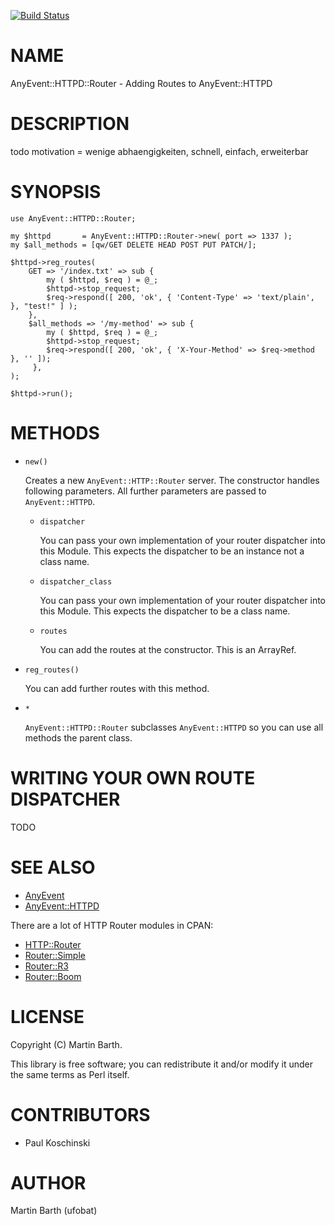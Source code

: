 [![Build Status](https://travis-ci.org/ufobat/p5-AnyEvent-HTTPD-Router.svg?branch=master)](https://travis-ci.org/ufobat/p5-AnyEvent-HTTPD-Router)
# NAME

AnyEvent::HTTPD::Router - Adding Routes to AnyEvent::HTTPD

# DESCRIPTION

todo motivation = wenige abhaengigkeiten, schnell, einfach, erweiterbar

# SYNOPSIS

    use AnyEvent::HTTPD::Router;

    my $httpd       = AnyEvent::HTTPD::Router->new( port => 1337 );
    my $all_methods = [qw/GET DELETE HEAD POST PUT PATCH/];

    $httpd->reg_routes(
        GET => '/index.txt' => sub {
            my ( $httpd, $req ) = @_;
            $httpd->stop_request;
            $req->respond([ 200, 'ok', { 'Content-Type' => 'text/plain', }, "test!" ] );
        },
        $all_methods => '/my-method' => sub {
            my ( $httpd, $req ) = @_;
            $httpd->stop_request;
            $req->respond([ 200, 'ok', { 'X-Your-Method' => $req->method }, '' ]);
         },
    );

    $httpd->run();

# METHODS

- `new()`

    Creates a new `AnyEvent::HTTP::Router` server. The constructor handles following parameters. All further parameters are passed to `AnyEvent::HTTPD`.

    - `dispatcher`

        You can pass your own implementation of your router dispatcher into this Module. This expects the dispatcher to be an instance not a class name.

    - `dispatcher_class`

        You can pass your own implementation of your router dispatcher into this Module. This expects the dispatcher to be a class name.

    - `routes`

        You can add the routes at the constructor. This is an ArrayRef.

- `reg_routes()`

    You can add further routes with this method.

- `*`

    `AnyEvent::HTTPD::Router` subclasses `AnyEvent::HTTPD` so you can use all methods the parent class.

# WRITING YOUR OWN ROUTE DISPATCHER

TODO

# SEE ALSO

- [AnyEvent](https://metacpan.org/pod/AnyEvent)
- [AnyEvent::HTTPD](https://metacpan.org/pod/AnyEvent::HTTPD)

There are a lot of HTTP Router modules in CPAN:

- [HTTP::Router](https://metacpan.org/pod/HTTP::Router)
- [Router::Simple](https://metacpan.org/pod/Router::Simple)
- [Router::R3](https://metacpan.org/pod/Router::R3)
- [Router::Boom](https://metacpan.org/pod/Router::Boom)

# LICENSE

Copyright (C) Martin Barth.

This library is free software; you can redistribute it and/or modify
it under the same terms as Perl itself.

# CONTRIBUTORS

- Paul Koschinski

# AUTHOR

Martin Barth (ufobat)
